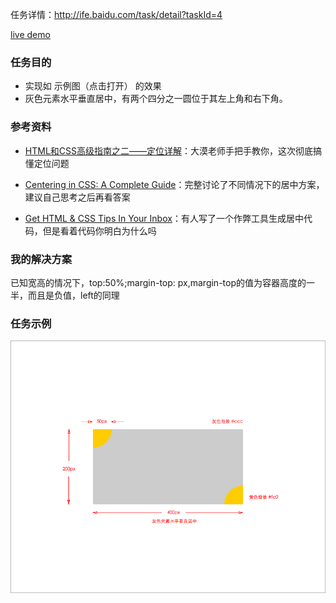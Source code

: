任务详情：http://ife.baidu.com/task/detail?taskId=4

[live demo](http://www.zhenizhui.com/ife-2016/task4/index.html)

### 任务目的
+ 实现如 示例图（点击打开） 的效果
+ 灰色元素水平垂直居中，有两个四分之一圆位于其左上角和右下角。

### 参考资料
+ [HTML和CSS高级指南之二——定位详解](http://www.w3cplus.com/css/advanced-html-css-lesson2-detailed-css-positioning.html)：大漠老师手把手教你，这次彻底搞懂定位问题

+ [Centering in CSS: A Complete Guide](https://css-tricks.com/centering-css-complete-guide/)：完整讨论了不同情况下的居中方案，建议自己思考之后再看答案

+ [Get HTML & CSS Tips In Your Inbox](http://howtocenterincss.com/)：有人写了一个作弊工具生成居中代码，但是看着代码你明白为什么吗


### 我的解决方案
已知宽高的情况下，top:50%;margin-top: px,margin-top的值为容器高度的一半，而且是负值，left的同理

### 任务示例
![github](https://github.com/zhenizhui/Baidu-IFE-FontEnd/blob/master/task4/img/task4-demo.png)

